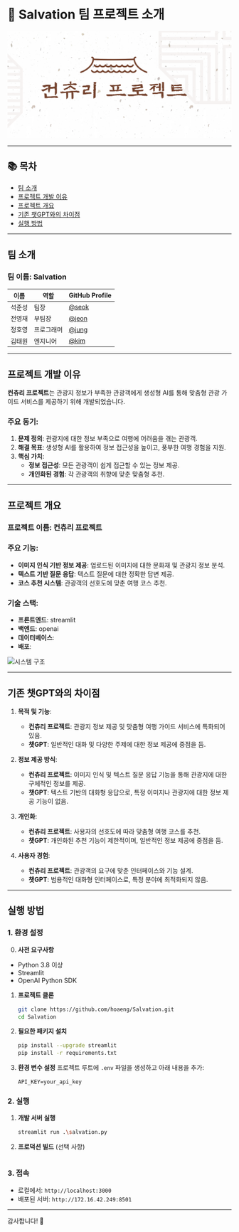 # 🌟 Salvation 팀 프로젝트 소개

![LoGo](https://github.com/gerrard8888/rfrf/blob/main/ss.png?raw=true)

---

## 📚 목차
- [팀 소개](#팀-소개)
- [프로젝트 개발 이유](#프로젝트-개발-이유)
- [프로젝트 개요](#프로젝트-개요)
- [기존 챗GPT와의 차이점](#기존-챗gpt와의-차이점)
- [실행 방법](#실행-방법)

---

## 팀 소개

### 팀 이름: **Salvation**

| 이름          | 역할           | GitHub Profile                                   |
|---------------|----------------|-------------------------------------------------|
| 석준성       | 팀장           | [@seok](https://github.com/JunSeong0820)         |
| 전영재       | 부팀장         | [@jeon](https://github.com/gerrard8888)        |
| 정호영       | 프로그래머     | [@jung](https://github.com/hoaeng/Salvation)   |
| 김태원       | 엔지니어       | [@kim](https://github.com/cronak2355)          |

---

## 프로젝트 개발 이유

**컨츄리 프로젝트**는 관광지 정보가 부족한 관광객에게 생성형 AI를 통해 맞춤형 관광 가이드 서비스를 제공하기 위해 개발되었습니다.

### 주요 동기:
1. **문제 정의**: 관광지에 대한 정보 부족으로 여행에 어려움을 겪는 관광객.
2. **해결 목표**: 생성형 AI를 활용하여 정보 접근성을 높이고, 풍부한 여행 경험을 지원.
3. **핵심 가치**:
   - **정보 접근성**: 모든 관광객이 쉽게 접근할 수 있는 정보 제공.
   - **개인화된 경험**: 각 관광객의 취향에 맞춘 맞춤형 추천.

---

## 프로젝트 개요

### 프로젝트 이름: **컨츄리 프로젝트**

### 주요 기능:
- **이미지 인식 기반 정보 제공**: 업로드된 이미지에 대한 문화재 및 관광지 정보 분석.
- **텍스트 기반 질문 응답**: 텍스트 질문에 대한 정확한 답변 제공.
- **코스 추천 시스템**: 관광객의 선호도에 맞춘 여행 코스 추천.

### 기술 스택:
- **프론트엔드**: streamlit
- **백엔드**: openai
- **데이터베이스**: 
- **배포**: 

![시스템 구조](https://via.placeholder.com/800x400)

---

## 기존 챗GPT와의 차이점

1. **목적 및 기능**:
   - **컨츄리 프로젝트**: 관광지 정보 제공 및 맞춤형 여행 가이드 서비스에 특화되어 있음.
   - **챗GPT**: 일반적인 대화 및 다양한 주제에 대한 정보 제공에 중점을 둠.

2. **정보 제공 방식**:
   - **컨츄리 프로젝트**: 이미지 인식 및 텍스트 질문 응답 기능을 통해 관광지에 대한 구체적인 정보를 제공.
   - **챗GPT**: 텍스트 기반의 대화형 응답으로, 특정 이미지나 관광지에 대한 정보 제공 기능이 없음.

3. **개인화**:
   - **컨츄리 프로젝트**: 사용자의 선호도에 따라 맞춤형 여행 코스를 추천.
   - **챗GPT**: 개인화된 추천 기능이 제한적이며, 일반적인 정보 제공에 중점을 둠.

4. **사용자 경험**:
   - **컨츄리 프로젝트**: 관광객의 요구에 맞춘 인터페이스와 기능 설계.
   - **챗GPT**: 범용적인 대화형 인터페이스로, 특정 분야에 최적화되지 않음.

---

## 실행 방법

### 1. 환경 설정

0. **사전 요구사항**
- Python 3.8 이상
- Streamlit
- OpenAI Python SDK


1. **프로젝트 클론**
   ```bash
   git clone https://github.com/hoaeng/Salvation.git
   cd Salvation
   ```

2. **필요한 패키지 설치**
   ```bash
   pip install --upgrade streamlit
   pip install -r requirements.txt
   ```

3. **환경 변수 설정**
   프로젝트 루트에 `.env` 파일을 생성하고 아래 내용을 추가:
   ```env
   API_KEY=your_api_key
   ```

### 2. 실행
1. **개발 서버 실행**
   ```bash
   streamlit run .\salvation.py
   ```

2. **프로덕션 빌드** (선택 사항)
   ```bash
   ```

### 3. 접속
   - 로컬에서: `http://localhost:3000`
   - 배포된 서버: `http://172.16.42.249:8501`
---

감사합니다! 🙌
